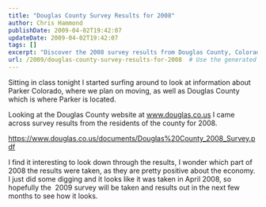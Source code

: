 ```yaml
---
title: "Douglas County Survey Results for 2008"
author: Chris Hammond
publishDate: 2009-04-02T19:42:07
updateDate: 2009-04-02T19:42:07
tags: []
excerpt: "Discover the 2008 survey results from Douglas County, Colorado, offering insights on the local economy. Stay tuned for the anticipated 2009 survey findings."
url: /2009/douglas-county-survey-results-for-2008  # Use the generated URL with year
---
```

<p>Sitting in class tonight I started surfing around to look at information about Parker Colorado, where we plan on moving, as well as Douglas County which is where Parker is located.</p>  <p>Looking at the Douglas County website at <a href="https://www.douglas.co.us">www.douglas.co.us</a> I came across survey results from the residents of the county for 2008.</p>  <p><a title="https://www.douglas.co.us/documents/Douglas%20County_2008_Survey.pdf" href="https://www.douglas.co.us/documents/Douglas%20County_2008_Survey.pdf">https://www.douglas.co.us/documents/Douglas%20County_2008_Survey.pdf</a></p>  <p>I find it interesting to look down through the results, I wonder which part of 2008 the results were taken, as they are pretty positive about the economy. I just did some digging and it looks like it was taken in April 2008, so hopefully the  2009 survey will be taken and results out in the next few months to see how it looks.</p>


